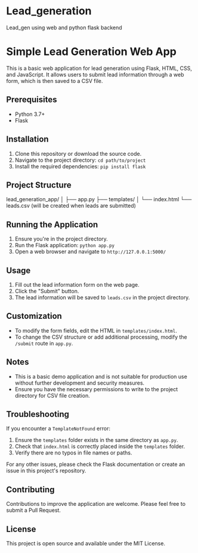 # Lead_generation
Lead_gen using web and python flask backend
# Simple Lead Generation Web App

This is a basic web application for lead generation using Flask, HTML, CSS, and JavaScript. It allows users to submit lead information through a web form, which is then saved to a CSV file.

## Prerequisites

- Python 3.7+
- Flask

## Installation

1. Clone this repository or download the source code.
2. Navigate to the project directory: `cd path/to/project`
3. Install the required dependencies: `pip install flask`

## Project Structure
lead_generation_app/
│
├── app.py
├── templates/
│   └── index.html
└── leads.csv (will be created when leads are submitted)


## Running the Application

1. Ensure you're in the project directory.
2. Run the Flask application: `python app.py`
3. Open a web browser and navigate to `http://127.0.0.1:5000/`

## Usage

1. Fill out the lead information form on the web page.
2. Click the "Submit" button.
3. The lead information will be saved to `leads.csv` in the project directory.

## Customization

- To modify the form fields, edit the HTML in `templates/index.html`.
- To change the CSV structure or add additional processing, modify the `/submit` route in `app.py`.

## Notes

- This is a basic demo application and is not suitable for production use without further development and security measures.
- Ensure you have the necessary permissions to write to the project directory for CSV file creation.

## Troubleshooting

If you encounter a `TemplateNotFound` error:
1. Ensure the `templates` folder exists in the same directory as `app.py`.
2. Check that `index.html` is correctly placed inside the `templates` folder.
3. Verify there are no typos in file names or paths.

For any other issues, please check the Flask documentation or create an issue in this project's repository.

## Contributing

Contributions to improve the application are welcome. Please feel free to submit a Pull Request.

## License

This project is open source and available under the MIT License.
